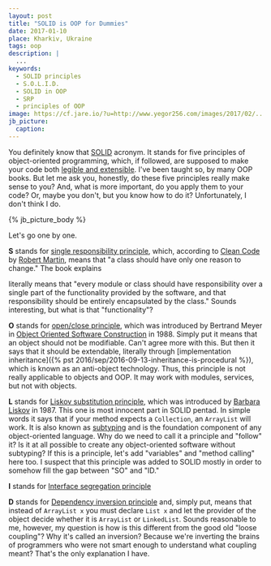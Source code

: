 ```yaml
---
layout: post
title: "SOLID is OOP for Dummies"
date: 2017-01-10
place: Kharkiv, Ukraine
tags: oop
description: |
  ...
keywords:
  - SOLID principles
  - S.O.L.I.D.
  - SOLID in OOP
  - SRP
  - principles of OOP
image: https://cf.jare.io/?u=http://www.yegor256.com/images/2017/02/...
jb_picture:
  caption:
---
```


You definitely know that [SOLID](https://en.wikipedia.org/wiki/SOLID_%28object-oriented_design%29)
acronym. It stands for five principles
of object-oriented programming, which, if followed, are supposed to
make your code both [legible and extensible](https://en.wikipedia.org/wiki/SOLID_%28object-oriented_design%29).
I've been taught so, by many OOP books. But let me ask you, honestly,
do these five principles really make sense to you? And, what is more important,
do you apply them to your code? Or, maybe you don't, but you know how to do it?
Unfortunately, I don't think I do.

<!--more-->

{% jb_picture_body %}

Let's go one by one.

**S** stands for [single responsibility principle](https://en.wikipedia.org/wiki/Single_responsibility_principle),
which, according to [Clean Code](http://amzn.to/2m7LmaA) by
[Robert Martin](https://en.wikipedia.org/wiki/Robert_Cecil_Martin), means that
"a class should have only one reason to change." The book explains

literally means that "every module or class should have responsibility over a single part
of the functionality provided by the software, and that responsibility should
be entirely encapsulated by the class." Sounds interesting, but what is
that "functionality"?

**O** stands for [open/close principle](https://en.wikipedia.org/wiki/Open/closed_principle),
which was introduced by Bertrand Meyer in
[Object Oriented Software Construction](http://amzn.to/2lNxy44) in 1988.
Simply put it means that an object should not be modifiable. Can't agree more
with this. But then it says that it should be extendable, literally through
[implementation inheritance]({% pst 2016/sep/2016-09-13-inheritance-is-procedural %}),
which is known as an anti-object technology. Thus, this principle is
not really applicable to objects and OOP. It may work with modules, services,
but not with objects.

**L** stands for [Liskov substitution principle](https://en.wikipedia.org/wiki/Liskov_substitution_principle),
which was introduced by
[Barbara Liskov](https://en.wikipedia.org/wiki/Barbara_Liskov) in 1987.
This one is most innocent part in SOLID pentad. In simple words it says
that if your method expects a `Collection`, an `ArrayList` will work. It
is also known as [subtyping](https://en.wikipedia.org/wiki/Subtyping) and is
the foundation component of any object-oriented language. Why do we need to
call it a principle and "follow" it? Is it at all possible to create any
object-oriented software without subtyping? If this is a principle, let's
add "variables" and "method calling" here too. I suspect that this
principle was added to SOLID mostly in order to somehow fill the gap between
"SO" and "ID."

**I** stands for [Interface segregation principle](https://en.wikipedia.org/wiki/Interface_segregation_principle)

**D** stands for [Dependency inversion principle](https://en.wikipedia.org/wiki/Dependency_inversion_principle)
and, simply put, means that instead of `ArrayList x` you must
declare `List x` and let the provider of the object decide whether
it is `ArrayList` or `LinkedList`. Sounds reasonable to me, however,
my question is how is this different from the good old "loose coupling"?
Why it's called an inversion? Because we're inverting the brains of
programmers who were not smart enough to understand what coupling meant?
That's the only explanation I have.


